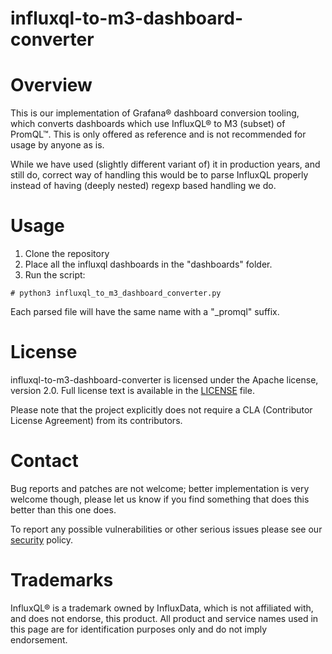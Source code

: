 influxql-to-m3-dashboard-converter
======================

Overview
========

This is our implementation of Grafana® dashboard conversion tooling, which
converts dashboards which use InfluxQL® to M3 (subset) of PromQL™. This is
only offered as reference and is not recommended for usage by anyone as is.

While we have used (slightly different variant of) it in production years,
and still do, correct way of handling this would be to parse InfluxQL
properly instead of having (deeply nested) regexp based handling we do.

Usage
========
1. Clone the repository
2. Place all the influxql dashboards in the "dashboards" folder.
3. Run the script:

```
# python3 influxql_to_m3_dashboard_converter.py
```

Each parsed file will have the same name with a "_promql" suffix.

License
============
influxql-to-m3-dashboard-converter is licensed under the Apache license,
version 2.0. Full license text is available in the [LICENSE](LICENSE) file.

Please note that the project explicitly does not require a CLA (Contributor
License Agreement) from its contributors.

Contact
============
Bug reports and patches are not welcome; better implementation is very
welcome though, please let us know if you find something that does this
better than this one does.

To report any possible vulnerabilities or other serious issues please see
our [security](SECURITY.md) policy.

Trademarks
==========
InfluxQL® is a trademark owned by InfluxData, which is not affiliated with, and does not endorse, this product.
All product and service names used in this page are for identification purposes only and do not imply endorsement.
